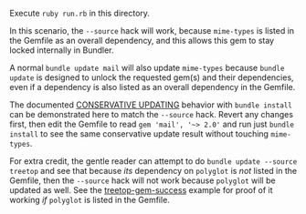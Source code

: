Execute `ruby run.rb` in this directory.

In this scenario, the `--source` hack will work, because `mime-types` is listed in the Gemfile as
an overall dependency, and this allows this gem to stay locked internally in Bundler.

A normal `bundle update mail` will also update `mime-types` because `bundle update` is designed to
unlock the requested gem(s) and their dependencies, even if a dependency is also listed as an overall
dependency in the Gemfile.

The documented [CONSERVATIVE UPDATING](http://bundler.io/v1.12/man/bundle-install.1.html#CONSERVATIVE-UPDATING)
behavior with `bundle install` can be demonstrated here to match the `--source` hack. Revert any changes first, then
edit the Gemfile to read `gem 'mail', '~> 2.0'` and run just
`bundle install` to see the same conservative update result without touching `mime-types`.

For extra credit, the gentle reader can attempt to do `bundle update --source treetop` and see that
because _its_ dependency on `polyglot` is _not_ listed in the Gemfile, then the `--source` hack
will not work because `polyglot` will be updated as well. See the [treetop-gem-success](../treetop-gem-success)
example for proof of it working _if_ `polyglot` is listed in the Gemfile.
